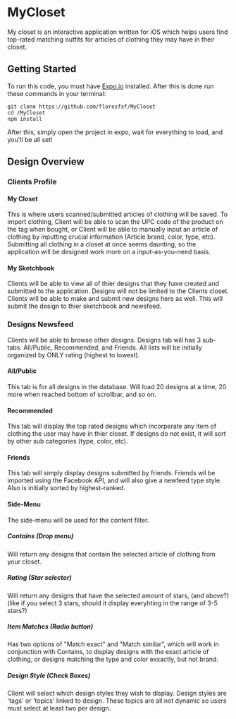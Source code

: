 # MyCloset
My closet is an interactive application written for iOS which helps users find top-rated matching outfits for articles of clothing they may have in their closet.
## Getting Started
To run this code, you must have [Expo.io](https://expo.io/) installed.
After this is done run these commands in your terminal:
```
git clone https://github.com/floresfxf/MyCloset
cd /MyCloset
npm install
```
After this, simply open the project in expo, wait for everything to load, and you'll be all set!
## Design Overview
### Clients Profile
#### My Closet 
This is where users scanned/submitted articles of clothing will be saved.
To import clothing, Client will be able to scan the UPC code of the product on the tag when bought, or Client will be able to manually input an article of clothing by inputting crucial information (Article brand, color, type, etc).
Submitting all clothing in a closet at once seems daunting, so the application will be designed work more on a input-as-you-need basis.
#### My Sketchbook
Clients will be able to view all of thier designs that they have created and submitted to the application. Designs will not be limited to the Clients closet.
Clients will be able to make and submit new designs here as well. This will submit the design to thier sketchbook and newsfeed.
### Designs Newsfeed
Clients will be able to browse other designs.
Designs tab will has 3 sub-tabs: All/Public, Recommended, and Friends.
All lists will be initially organized by ONLY rating (highest to lowest).
#### All/Public
This tab is for all designs in the database. Will load 20 designs at a time, 20 more when reached bottom of scrollbar, and so on.
#### Recommended
This tab will display the top rated designs which incorperate any item of clothing the user may have in thier closet. If designs do not exist, it will sort by other sub categories (type, color, etc).
#### Friends
This tab will simply display designs submitted by friends. Friends wil be imported using the Facebook API, and will also give a newfeed type style. Also is initially sorted by highest-ranked.
#### Side-Menu
The side-menu will be used for the content filter. 
##### Contains (Drop menu)
Will return any designs that contain the selected article of clothing from your closet.
##### Rating (Star selector)
Will return any designs that have the selected amount of stars, (and above?)(like if you select 3 stars, should it display everyhting in the range of 3-5 stars?)
##### Item Matches (Radio button)
Has two options of "Match exact" and "Match similar", which will work in conjunction with Contains, to display designs with the exact article of clothing, or designs matching the type and color exxactly, but not brand.
##### Design Style (Check Boxes)
Client will select which design styles they wish to display. Design styles are 'tags' or 'topics' linked to design. These topics are all not dynamic so users must select at least two per design.

